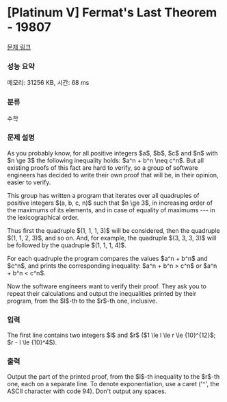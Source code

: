 # [Platinum V] Fermat's Last Theorem - 19807 

[문제 링크](https://www.acmicpc.net/problem/19807) 

### 성능 요약

메모리: 31256 KB, 시간: 68 ms

### 분류

수학

### 문제 설명

<p>As you probably know, for all positive integers $a$, $b$, $c$ and $n$ with $n \ge 3$ the following inequality holds: $a^n + b^n \neq c^n$. But all existing proofs of this fact are hard to verify, so a group of software engineers has decided to write their own proof that will be, in their opinion, easier to verify.</p>

<p>This group has written a program that iterates over all quadruples of positive integers $(a, b, c, n)$ such that $n \ge 3$, in increasing order of the maximums of its elements, and in case of equality of maximums --- in the lexicographical order.</p>

<p>Thus first the quadruple $(1, 1, 1, 3)$ will be considered, then the quadruple $(1, 1, 2, 3)$, and so on. And, for example, the quadruple $(3, 3, 3, 3)$ will be followed by the quadruple $(1, 1, 1, 4)$.</p>

<p>For each quadruple the program compares the values $a^n + b^n$ and $c^n$, and prints the corresponding inequality: $a^n + b^n > c^n$ or $a^n + b^n < c^n$.</p>

<p>Now the software engineers want to verify their proof. They ask you to repeat their calculations and output the inequalities printed by their program, from the $l$-th to the $r$-th one, inclusive.</p>

### 입력 

 <p>The first line contains two integers $l$ and $r$ ($1 \le l \le r \le {10}^{12}$; $r - l \le {10}^4$).</p>

### 출력 

 <p>Output the part of the printed proof, from the $l$-th inequality to the $r$-th one, each on a separate line. To denote exponentiation, use a caret ('<code>^</code>', the ASCII character with code 94). Don't output any spaces.</p>

